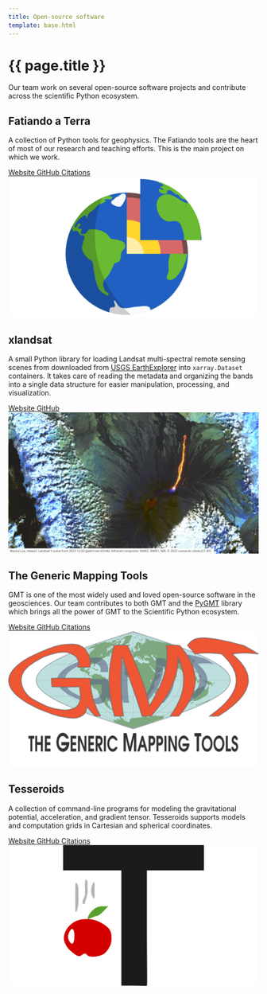 ```yaml
---
title: Open-source software
template: base.html
---
```


# {{ page.title }}

<p class="lead">
Our team work on several open-source software projects and contribute across
the scientific Python ecosystem.
</p>

<div class="row mt-5 gy-5 gx-5 align-items-center">
<div class="col-md-7">

## Fatiando a Terra

A collection of Python tools for geophysics. The Fatiando tools are the heart
of most of our research and teaching efforts. This is the main project on which
we work.

<a class="btn btn-primary mb-2 me-3" target="_blank" href="https://www.fatiando.org">
  <i class="fas fa-home me-1" aria-hidden="true"></i> Website
</a>
<a class="btn btn-outline-primary mb-2 me-3" target="_blank" href="https://github.com/fatiando">
  <i class="fab fa-github me-1" aria-hidden="true"></i> GitHub
</a>
<a class="btn btn-outline-primary mb-2 me-3" target="_blank" href="https://badge.dimensions.ai/details/id/pub.1125086757">
  <i class="fas fa-graduation-cap me-1" aria-hidden="true"></i> Citations
</a>

</div>
<div class="col-md-5">

<img src="../images/fatiando-banner.svg" alt="Fatiando a Terra logo">

</div>
</div>

<div class="row mt-5 gy-5 gx-5 align-items-center">
<div class="col-md-7">

## xlandsat

A small Python library for loading Landsat multi-spectral remote sensing scenes
from downloaded from [USGS EarthExplorer](https://earthexplorer.usgs.gov/) into
``xarray.Dataset`` containers. It takes care of reading the metadata and
organizing the bands into a single data structure for easier manipulation,
processing, and visualization.

<a class="btn btn-primary mb-2 me-3" target="_blank" href="https://www.compgeolab.org/xlandsat">
  <i class="fas fa-home me-1" aria-hidden="true"></i> Website
</a>
<a class="btn btn-outline-primary mb-2 me-3" target="_blank" href="https://github.com/compgeolab/xlandsat">
  <i class="fab fa-github me-1" aria-hidden="true"></i> GitHub
</a>

</div>
<div class="col-md-5">

<img src="../images/xlandsat.jpg" alt="Example infrared composite image of the 2022 Mauna Loa eruption generated with xlandsat from Landsat 9 data.">

</div>
</div>

<div class="row mt-5 gy-5 gx-5 align-items-center">
<div class="col-md-7">

## The Generic Mapping Tools

GMT is one of the most widely used and loved open-source software in the
geosciences.
Our team contributes to both GMT and the [PyGMT](https://www.pygmt.org)
library which brings all the power of GMT to the Scientific Python ecosystem.

<a class="btn btn-primary mb-2 me-3" target="_blank" href="https://www.generic-mapping-tools.org">
  <i class="fas fa-home me-1" aria-hidden="true"></i> Website
</a>
<a class="btn btn-outline-primary mb-2 me-3" target="_blank" href="https://github.com/GenericMappingTools">
  <i class="fab fa-github me-1" aria-hidden="true"></i> GitHub
</a>
<a class="btn btn-outline-primary mb-2 me-3" target="_blank" href="https://badge.dimensions.ai/details/id/pub.1120863611">
  <i class="fas fa-graduation-cap me-1" aria-hidden="true"></i> Citations
</a>

</div>
<div class="col-md-5">

<img src="../images/gmt-logo.png" alt="GMT logo">

</div>
</div>

<div class="row mt-5 gy-5 gx-5 align-items-center">
<div class="col-md-7">

## Tesseroids

A collection of command-line programs for modeling the gravitational potential,
acceleration, and gradient tensor. Tesseroids supports models and computation
grids in Cartesian and spherical coordinates.

<a class="btn btn-primary mb-2 me-3" target="_blank" href="https://tesseroids.leouieda.com">
  <i class="fas fa-home me-1" aria-hidden="true"></i> Website
</a>
<a class="btn btn-outline-primary mb-2 me-3" target="_blank" href="https://github.com/leouieda/tesseroids">
  <i class="fab fa-github me-1" aria-hidden="true"></i> GitHub
</a>
<a class="btn btn-outline-primary mb-2 me-3" target="_blank" href="https://badge.dimensions.ai/details/id/pub.1064143907">
  <i class="fas fa-graduation-cap me-1" aria-hidden="true"></i> Citations
</a>

</div>
<div class="col-md-5">

<img src="../images/tesseroids-banner.svg" alt="Tesseroids logo">

</div>
</div>

